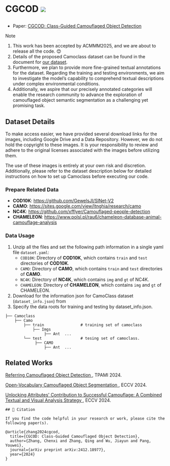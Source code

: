 # CGCOD <img src='https://img.shields.io/badge/ACMMM-2025-red'></a> </p>

- Paper: [CGCOD: Class-Guided Camouflaged Object Detection](https://arxiv.org/pdf/2412.18977)

> [!note]
> 1. This work has been accepted by ACMMM2025, and we are about to release all the code. 😊
> 2. Details of the proposed Camoclass dataset can be found in the document for [our dataset](https://github.com/bbdjj/CGCOD/releases/tag/dataset/camoclass.zip).
> 3. Furthermore, we plan to provide more fine-grained textual annotations for the dataset. Regarding the training and testing environments, we aim to investigate the model’s capability to comprehend textual descriptions under complex environmental conditions.
> 4. Additionally, we aspire that our precisely annotated categories will enable the research community to advance the exploration of camouflaged object semantic segmentation as a challenging yet promising task.

## Dataset Details

To make access easier, we have provided several download links for the images, including Google Drive and a Data Repository. 
However, we do not hold the copyright to these images.
It is your responsibility to review and adhere to the original licenses associated with the images before utilizing them.

The use of these images is entirely at your own risk and discretion. Additionally, please refer to the dataset description below for detailed instructions on how to set up Camoclass before executing our code.

### Prepare Related Data

- **COD10K**: <https://github.com/GewelsJI/SINet-V2>
- **CAMO**: <https://sites.google.com/view/ltnghia/research/camo>
- **NC4K**: <https://github.com/xfflyer/Camouflaged-people-detection>
- **CHAMELEON**: <https://www.polsl.pl/rau6/chameleon-database-animal-camouflage-analysis>

### Data Usage

1. Unzip all the files and set the following path information in a single yaml file `dataset.yaml`:
   - `COD10K`: Directory of **COD10K**, which contains `train` and `test` directories of **COD10K**.
   - `CAMO`: Directory of **CAMO**, which contains `train` and `test` directories of **CAMO**.
   - `NC4K`: Directory of **NC4K**, which contains `img` and `gt` of NC4K.
   - `CHAMELEON`: Directory of **CHAMELEON**, which contains `img` and `gt` of CHAMELEON.
2. Download for the information json for CamoClass dataset (`dataset_info.json`) from 
3. Specify the data roots for training and testing by dataset_info.json.
```  
├── Camoclass  
    ├── Camo  
        ├── train                # training set of camoclass
            ├── Imgs               
                 ├── Ant  ...         
        └── test                 # tesing set of camoclass.
             ├── CAMO               
                 ├── Ant  ...    
```
## Related Works
[Referring Camouflaged Object Detection ](https://github.com/zhangxuying1004/RefCOD), TPAMI 2024.

[Open-Vocabulary Camouflaged Object Segmentation ](https://github.com/lartpang/OVCamo), ECCV 2024.

[Unlocking Attributes' Contribution to Successful Camouflage: A Combined Textual and Visual Analysis Strategy ](https://github.com/lyu-yx/ACUMEN), ECCV 2024.
```
## 📎 Citation

If you find the code helpful in your research or work, please cite the following paper(s).

@article{zhang2024cgcod,
  title={CGCOD: Class-Guided Camouflaged Object Detection},
  author={Zhang, Chenxi and Zhang, Qing and Wu, Jiayun and Pang, Youwei},
  journal={arXiv preprint arXiv:2412.18977},
  year={2024}
}
```
